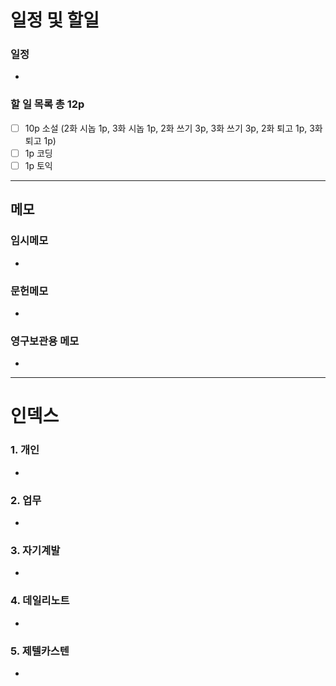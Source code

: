 # 일정 및 할일
### 일정
- 

### 할 일 목록 총 12p
 
- [ ] 10p 소설 (2화 시놉 1p, 3화 시놉 1p, 2화 쓰기 3p, 3화 쓰기 3p, 2화 퇴고 1p, 3화 퇴고 1p)
- [ ] 1p 코딩
- [ ] 1p 토익

---

## 메모

### 임시메모
- 
### 문헌메모
- 

### 영구보관용 메모
- 

---

# 인덱스
### 1. 개인 
- 
### 2. 업무
- 
### 3. 자기계발
- 
### 4. 데일리노트
- 
### 5. 제텔카스텐
- 